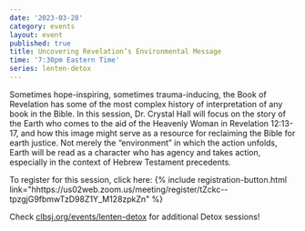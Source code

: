 ```yaml
---
date: '2023-03-28'
category: events
layout: event
published: true
title: Uncovering Revelation’s Environmental Message
time: '7:30pm Eastern Time'
series: lenten-detox
---
```

Sometimes hope-inspiring, sometimes trauma-inducing, the Book of Revelation has some of the most complex history of interpretation of any book in the Bible. In this session, Dr. Crystal Hall will focus on the story of the Earth who comes to the aid of the Heavenly Woman in Revelation 12:13-17, and how this image might serve as a resource for reclaiming the Bible for earth justice. Not merely the “environment” in which the action unfolds, Earth will be read as a character who has agency and takes action, especially in the context of Hebrew Testament precedents. 

To register for this session, click here: {% include registration-button.html link="hhttps://us02web.zoom.us/meeting/register/tZckc--tpzgjG9fbmwTzD98Z1Y_M128zpkZn" %}

Check [clbsj.org/events/lenten-detox](https://clbsj.org/events/lenten-detox/) for additional Detox sessions!
